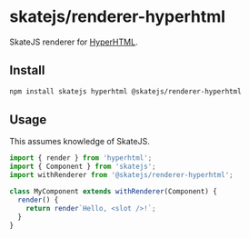 # skatejs/renderer-hyperhtml

SkateJS renderer for [HyperHTML](https://github.com/WebReflection/hyperHTML).

## Install

```sh
npm install skatejs hyperhtml @skatejs/renderer-hyperhtml
```

## Usage

This assumes knowledge of SkateJS.

```js
import { render } from 'hyperhtml';
import { Component } from 'skatejs';
import withRenderer from '@skatejs/renderer-hyperhtml';

class MyComponent extends withRenderer(Component) {
  render() {
    return render`Hello, <slot />!`;
  }
}
```
